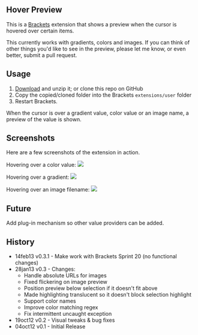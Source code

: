 ## Hover Preview
This is a [Brackets](https://github.com/adobe/brackets) extension that shows a preview when the cursor is hovered over certain items. 

This currently works with gradients, colors and images. If you can think of other things you'd like to see in the preview, please let 
me know, or even better, submit a pull request.

## Usage

1. [Download](https://github.com/gruehle/HoverPreview/zipball/master) and unzip it; or clone this repo on GitHub
2. Copy the copied/cloned folder into the Brackets `extensions/user` folder
3. Restart Brackets. 

When the cursor is over a gradient value, color value or an image name, a preview of the value is shown.

## Screenshots

Here are a few screenshots of the extension in action.

Hovering over a color value:
<img src="https://raw.github.com/gruehle/HoverPreview/master/screenshots/Color.png" />

Hovering over a gradient:
<img src="https://raw.github.com/gruehle/HoverPreview/master/screenshots/Gradient.png" />

Hovering over an image filename:
<img src="https://raw.github.com/gruehle/HoverPreview/master/screenshots/Image.png" />

## Future

Add plug-in mechanism so other value providers can be added.

## History

* 14feb13 v0.3.1 - Make work with Brackets Sprint 20 (no functional changes)
* 28jan13 v0.3 - Changes:
  * Handle absolute URLs for images
  * Fixed flickering on image preview
  * Position preview below selection if it doesn't fit above
  * Made highlighting translucent so it doesn't block selection highlight
  * Support color names
  * Improve color matching regex
  * Fix intermittent uncaught exception
* 19oct12 v0.2 - Visual tweaks & bug fixes
* 04oct12 v0.1 - Initial Release
